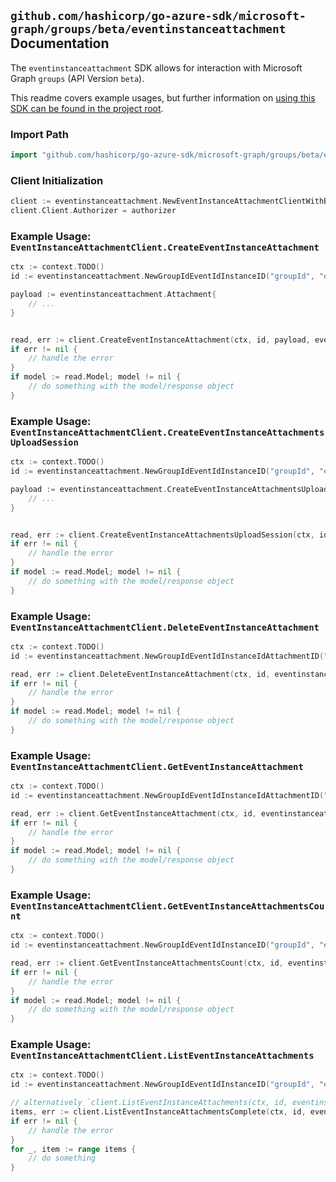 
## `github.com/hashicorp/go-azure-sdk/microsoft-graph/groups/beta/eventinstanceattachment` Documentation

The `eventinstanceattachment` SDK allows for interaction with Microsoft Graph `groups` (API Version `beta`).

This readme covers example usages, but further information on [using this SDK can be found in the project root](https://github.com/hashicorp/go-azure-sdk/tree/main/docs).

### Import Path

```go
import "github.com/hashicorp/go-azure-sdk/microsoft-graph/groups/beta/eventinstanceattachment"
```


### Client Initialization

```go
client := eventinstanceattachment.NewEventInstanceAttachmentClientWithBaseURI("https://graph.microsoft.com")
client.Client.Authorizer = authorizer
```


### Example Usage: `EventInstanceAttachmentClient.CreateEventInstanceAttachment`

```go
ctx := context.TODO()
id := eventinstanceattachment.NewGroupIdEventIdInstanceID("groupId", "eventId", "eventId1")

payload := eventinstanceattachment.Attachment{
	// ...
}


read, err := client.CreateEventInstanceAttachment(ctx, id, payload, eventinstanceattachment.DefaultCreateEventInstanceAttachmentOperationOptions())
if err != nil {
	// handle the error
}
if model := read.Model; model != nil {
	// do something with the model/response object
}
```


### Example Usage: `EventInstanceAttachmentClient.CreateEventInstanceAttachmentsUploadSession`

```go
ctx := context.TODO()
id := eventinstanceattachment.NewGroupIdEventIdInstanceID("groupId", "eventId", "eventId1")

payload := eventinstanceattachment.CreateEventInstanceAttachmentsUploadSessionRequest{
	// ...
}


read, err := client.CreateEventInstanceAttachmentsUploadSession(ctx, id, payload, eventinstanceattachment.DefaultCreateEventInstanceAttachmentsUploadSessionOperationOptions())
if err != nil {
	// handle the error
}
if model := read.Model; model != nil {
	// do something with the model/response object
}
```


### Example Usage: `EventInstanceAttachmentClient.DeleteEventInstanceAttachment`

```go
ctx := context.TODO()
id := eventinstanceattachment.NewGroupIdEventIdInstanceIdAttachmentID("groupId", "eventId", "eventId1", "attachmentId")

read, err := client.DeleteEventInstanceAttachment(ctx, id, eventinstanceattachment.DefaultDeleteEventInstanceAttachmentOperationOptions())
if err != nil {
	// handle the error
}
if model := read.Model; model != nil {
	// do something with the model/response object
}
```


### Example Usage: `EventInstanceAttachmentClient.GetEventInstanceAttachment`

```go
ctx := context.TODO()
id := eventinstanceattachment.NewGroupIdEventIdInstanceIdAttachmentID("groupId", "eventId", "eventId1", "attachmentId")

read, err := client.GetEventInstanceAttachment(ctx, id, eventinstanceattachment.DefaultGetEventInstanceAttachmentOperationOptions())
if err != nil {
	// handle the error
}
if model := read.Model; model != nil {
	// do something with the model/response object
}
```


### Example Usage: `EventInstanceAttachmentClient.GetEventInstanceAttachmentsCount`

```go
ctx := context.TODO()
id := eventinstanceattachment.NewGroupIdEventIdInstanceID("groupId", "eventId", "eventId1")

read, err := client.GetEventInstanceAttachmentsCount(ctx, id, eventinstanceattachment.DefaultGetEventInstanceAttachmentsCountOperationOptions())
if err != nil {
	// handle the error
}
if model := read.Model; model != nil {
	// do something with the model/response object
}
```


### Example Usage: `EventInstanceAttachmentClient.ListEventInstanceAttachments`

```go
ctx := context.TODO()
id := eventinstanceattachment.NewGroupIdEventIdInstanceID("groupId", "eventId", "eventId1")

// alternatively `client.ListEventInstanceAttachments(ctx, id, eventinstanceattachment.DefaultListEventInstanceAttachmentsOperationOptions())` can be used to do batched pagination
items, err := client.ListEventInstanceAttachmentsComplete(ctx, id, eventinstanceattachment.DefaultListEventInstanceAttachmentsOperationOptions())
if err != nil {
	// handle the error
}
for _, item := range items {
	// do something
}
```
